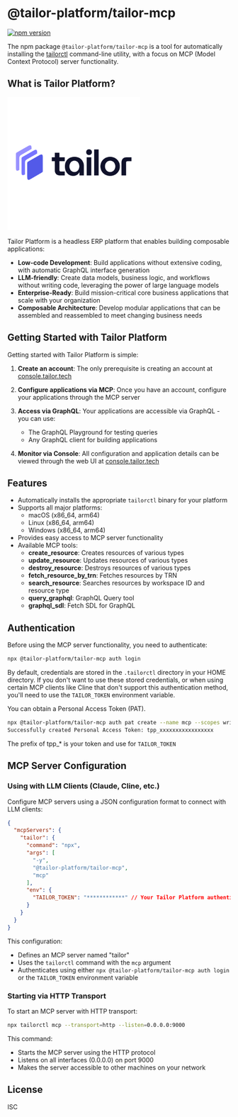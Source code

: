 # @tailor-platform/tailor-mcp

[![npm version](https://img.shields.io/npm/v/@tailor-platform/tailor-mcp.svg)](https://www.npmjs.com/package/@tailor-platform/tailor-mcp)

The npm package `@tailor-platform/tailor-mcp` is a tool for automatically installing the [tailorctl](https://github.com/tailor-platform/tailorctl) command-line utility, with a focus on MCP (Model Context Protocol) server functionality.

## What is Tailor Platform?


<img src="./assets/tailor-logo.png" alt="Tailor Platform Logo" width="300" style="background: #FFFFFF"/>

Tailor Platform is a headless ERP platform that enables building composable applications:

- **Low-code Development**: Build applications without extensive coding, with automatic GraphQL interface generation
- **LLM-friendly**: Create data models, business logic, and workflows without writing code, leveraging the power of large language models
- **Enterprise-Ready**: Build mission-critical core business applications that scale with your organization
- **Composable Architecture**: Develop modular applications that can be assembled and reassembled to meet changing business needs

## Getting Started with Tailor Platform

Getting started with Tailor Platform is simple:

1. **Create an account**: The only prerequisite is creating an account at [console.tailor.tech](https://console.tailor.tech)

2. **Configure applications via MCP**: Once you have an account, configure your applications through the MCP server

3. **Access via GraphQL**: Your applications are accessible via GraphQL - you can use:
   - The GraphQL Playground for testing queries
   - Any GraphQL client for building applications

4. **Monitor via Console**: All configuration and application details can be viewed through the web UI at [console.tailor.tech](https://console.tailor.tech)

## Features

- Automatically installs the appropriate `tailorctl` binary for your platform
- Supports all major platforms:
  - macOS (x86_64, arm64)
  - Linux (x86_64, arm64)
  - Windows (x86_64, arm64)
- Provides easy access to MCP server functionality
- Available MCP tools:
  - **create_resource**: Creates resources of various types
  - **update_resource**: Updates resources of various types
  - **destroy_resource**: Destroys resources of various types
  - **fetch_resource_by_trn**: Fetches resources by TRN
  - **search_resource**: Searches resources by workspace ID and resource type
  - **query_graphql**: GraphQL Query tool
  - **graphql_sdl**: Fetch SDL for GraphQL

## Authentication

Before using the MCP server functionality, you need to authenticate:

```bash
npx @tailor-platform/tailor-mcp auth login
```

By default, credentials are stored in the `.tailorctl` directory in your HOME directory. If you don't want to use these stored credentials, or when using certain MCP clients like Cline that don't support this authentication method, you'll need to use the `TAILOR_TOKEN` environment variable.

You can obtain a Personal Access Token (PAT).

```bash
npx @tailor-platform/tailor-mcp auth pat create --name mcp --scopes write --scopes read
Successfully created Personal Access Token: tpp_xxxxxxxxxxxxxxxxx
```
The prefix of tpp_* is your token and use for `TAILOR_TOKEN`

## MCP Server Configuration

### Using with LLM Clients (Claude, Cline, etc.)

Configure MCP servers using a JSON configuration format to connect with LLM clients:

```json
{
  "mcpServers": {
    "tailor": {
      "command": "npx",
      "args": [
        "-y",
        "@tailor-platform/tailor-mcp",
        "mcp"
      ],
      "env": {
        "TAILOR_TOKEN": "************" // Your Tailor Platform authentication token
      }
    }
  }
}
```

This configuration:
- Defines an MCP server named "tailor"
- Uses the `tailorctl` command with the `mcp` argument
- Authenticates using either `npx @tailor-platform/tailor-mcp auth login` or the `TAILOR_TOKEN` environment variable

### Starting via HTTP Transport

To start an MCP server with HTTP transport:

```bash
npx tailorctl mcp --transport=http --listen=0.0.0.0:9000
```

This command:
- Starts the MCP server using the HTTP protocol
- Listens on all interfaces (0.0.0.0) on port 9000
- Makes the server accessible to other machines on your network

## License

ISC